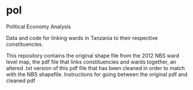 # pol
Political Economy Analysis

Data and code for linking wards in Tanzania to their respective constituencies. 

This repository contains the original shape file from the 2012 NBS ward level map, the pdf file that links constituencies and wards together, an altered .txt version of this pdf file that has been cleaned in order to match with the NBS shapefile. Instructions for going between the original pdf and cleaned pdf
